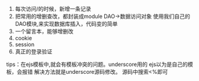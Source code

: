 01. 每次访问/的时候，新增一条记录
02. 把常用的增删查改，都封装成module
    DAO->数据访问对象
    使用我们自己的DAO模块,来实现数据库插入，代码变的简单
03. 一个留言本，能够增删改
04. cookie
05. session
06. 真正的登录验证



tips：在ejs模板中,就会有模板冲突的问题。underscore用的
ejs以为是自己的模板，会报错
解决方法就是underscore源码修改。
    源码中搜索<%即可